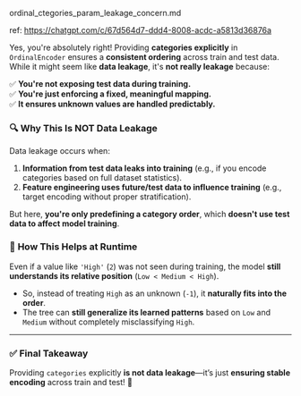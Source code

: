 ordinal_ctegories_param_leakage_concern.md

ref: https://chatgpt.com/c/67d564d7-ddd4-8008-acdc-a5813d36876a



Yes, you're absolutely right! Providing **categories explicitly** in `OrdinalEncoder` ensures a **consistent ordering** across train and test data. While it might seem like **data leakage**, it's **not really leakage** because:

✅ **You're not exposing test data during training.**  
✅ **You're just enforcing a fixed, meaningful mapping.**  
✅ **It ensures unknown values are handled predictably.**  

### 🔍 **Why This Is NOT Data Leakage**
Data leakage occurs when:
1. **Information from test data leaks into training** (e.g., if you encode categories based on full dataset statistics).
2. **Feature engineering uses future/test data to influence training** (e.g., target encoding without proper stratification).

But here, **you're only predefining a category order**, which **doesn't use test data to affect model training**. 

### 🔹 **How This Helps at Runtime**
Even if a value like `'High'` (`2`) was not seen during training, the model **still understands its relative position** (`Low < Medium < High`).  
- So, instead of treating `High` as an unknown (`-1`), it **naturally fits into the order**.  
- The tree can **still generalize its learned patterns** based on `Low` and `Medium` without completely misclassifying `High`.

---

### ✅ **Final Takeaway**
Providing `categories` explicitly **is not data leakage**—it’s just **ensuring stable encoding** across train and test! 🚀